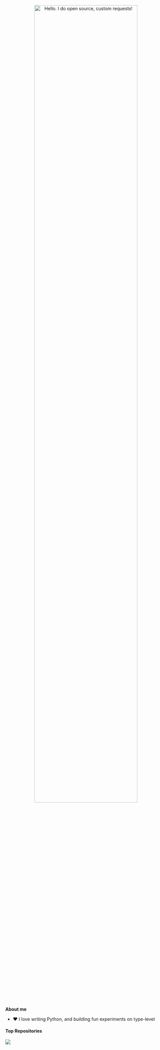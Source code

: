 <p align="center"><a href="https://NightMareTools.github.io"><img width="80%" alt="Hello. I do open source, custom requests!" src="./assets/gh-readme-header.png" /></a></p>

**About me**

- ❤️ I love writing Python, and building fun experiments on type-level

#### Top Repositories


<a href="https://github.com/NightMareTools/NightMare">
  <img align="center" src="https://github-readme-stats.vercel.app/api/pin/?username=NightMareTools&repo=NightMare&theme=buefy" />
</a>
